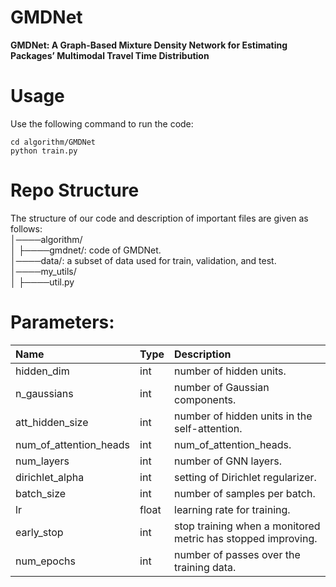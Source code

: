 # GMDNet
**GMDNet: A Graph-Based Mixture Density Network for Estimating Packages’ Multimodal Travel Time Distribution**

# Usage
Use the following command to run the code:

```
cd algorithm/GMDNet
python train.py
```

# Repo Structure
The structure of our code and description of important files are given as follows:  
│────algorithm/  
│    ├────gmdnet/: code of GMDNet.  
│────data/: a subset of data used for train, validation, and test.  
│────my_utils/  
│    ├────util.py

# Parameters:
| Name          | Type  | Description                                                  |
|:--------------|:------|:-------------------------------------------------------------|
| hidden_dim    | int   | number of hidden units.                                      |
| n_gaussians   | int   | number of Gaussian components.                               |
| att_hidden_size      | int   | number of hidden units in the self-attention.                |
| num_of_attention_heads     | int   | num_of_attention_heads.                                      | 
| num_layers       | int   | number of GNN layers.                                        |
| dirichlet_alpha   | int   | setting of Dirichlet regularizer.                            |
| batch_size     | int   | number of samples per batch.                                 |
| lr  | float | learning rate for training.                                  |
| early_stop      | int   | stop training when a monitored metric has stopped improving. |
| num_epochs    | int   | number of passes over the training data.                     |

